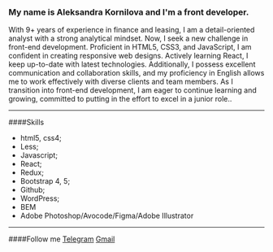 ### My name is Aleksandra Kornilova and I'm a front developer. 
With 9+ years of experience in finance and leasing, I am a detail-oriented analyst with a strong analytical mindset. Now, I seek a new challenge in front-end development. Proficient in HTML5, CSS3, and JavaScript, I am confident in creating responsive web designs. Actively learning React, I keep up-to-date with latest technologies. Additionally, I possess excellent communication and collaboration skills, and my proficiency in English allows me to work effectively with diverse clients and team members. As I transition into front-end development, I am eager to continue learning and growing, committed to putting in the effort to excel in a junior role.. 

***
####Skills
+ html5, css4;
+ Less;
+ Javascript;
+ React;
+ Redux;
+ Bootstrap 4, 5;
+ Github;
+ WordPress;
+ BEM
+ Adobe Photoshop/Avocode/Figma/Adobe Illustrator
***

####Follow me
[Telegram](https://t.me/kornilovaalex)
[Gmail](aleksandra.kopachovets.ne@gmail.com)
